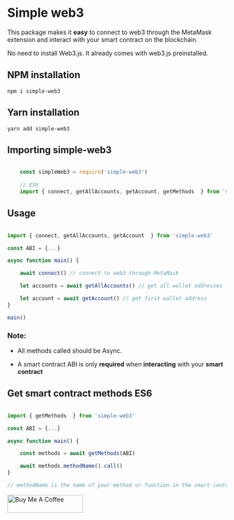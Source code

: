 # Simple web3

This package makes it **easy** to connect to web3 through the MetaMask extension and interact with your smart contract on the blockchain.

No need to install Web3.js. It already comes with web3.js preinstalled.


## NPM installation

```npm i simple-web3```

## Yarn installation

```yarn add simple-web3```


## Importing simple-web3

``` javascript

    const simpleWeb3 = require('simple-web3')
    
    // ES6
    import { connect, getAllAccounts, getAccount, getMethods  } from 'simple-web3'

```


## Usage

```javascript

import { connect, getAllAccounts, getAccount  } from 'simple-web3'

const ABI = {...}

async function main() {

    await connect() // connect to web3 through MetaMask

    let accounts = await getAllAccounts() // get all wallet addresses

    let account = await getAccount() // get first wallet address
}

main()

```


### Note:

- All methods called should be Async.

- A smart contract ABI is only **required** when **interacting** with your **smart contract**


## Get smart contract methods ES6

``` javascript

import { getMethods  } from 'simple-web3'

const ABI = {...}

async function main() {

    const methods = await getMethods(ABI)

    await methods.methodName().call()
}

// methodName is the name of your method or function in the smart contract

```

<a href="hhttps://www.buymeacoffee.com/langford.dev" target="_blank"><img src="https://cdn.buymeacoffee.com/buttons/default-orange.png" alt="Buy Me A Coffee" height="41" width="174"><a>


